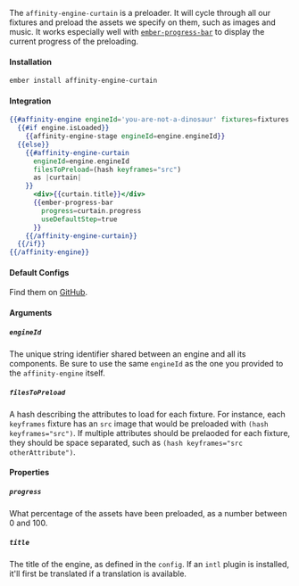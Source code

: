 The `affinity-engine-curtain` is a preloader. It will cycle through all our fixtures and preload the assets we specify on them, such as images and music. It works especially well with [`ember-progress-bar`](https://github.com/patience-tema-baron/ember-progress-bar) to display the current progress of the preloading.

#### Installation

```bash
ember install affinity-engine-curtain
```

#### Integration

```hbs
{{#affinity-engine engineId='you-are-not-a-dinosaur' fixtures=fixtures as |engine|}}
  {{#if engine.isLoaded}}
    {{affinity-engine-stage engineId=engine.engineId}}
  {{else}}
    {{#affinity-engine-curtain
      engineId=engine.engineId
      filesToPreload=(hash keyframes="src")
      as |curtain|
    }}
      <div>{{curtain.title}}</div>
      {{ember-progress-bar
        progress=curtain.progress
        useDefaultStep=true
      }}
    {{/affinity-engine-curtain}}
  {{/if}}
{{/affinity-engine}}
```

#### Default Configs

Find them on [GitHub](https://github.com/affinity-engine/affinity-engine-curtain/blob/master/addon/affinity-engine/configs/affinity-engine-curtain.js).

#### Arguments

##### `engineId`

The unique string identifier shared between an engine and all its components. Be sure to use the same `engineId` as the one you provided to the `affinity-engine` itself.

##### `filesToPreload`

A hash describing the attributes to load for each fixture. For instance, each `keyframes` fixture has an `src` image that would be preloaded with `(hash keyframes="src")`. If multiple attributes should be prelaoded for each fixture, they should be space separated, such as `(hash keyframes="src otherAttribute")`.

#### Properties

##### `progress`

What percentage of the assets have been preloaded, as a number between 0 and 100.

##### `title`

The title of the engine, as defined in the `config`. If an `intl` plugin is installed, it'll first be translated if a translation is available.

